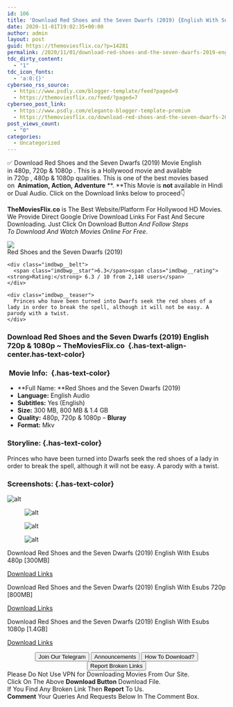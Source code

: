 ```yaml
---
id: 106
title: 'Download Red Shoes and the Seven Dwarfs (2019) {English With Subtitles} BluRay 480p [300MB] || 720p [800MB] || 1080p [1.4GB]'
date: 2020-11-01T19:02:35+00:00
author: admin
layout: post
guid: https://themoviesflix.co/?p=14281
permalink: /2020/11/01/download-red-shoes-and-the-seven-dwarfs-2019-english-with-subtitles-bluray-480p-300mb-720p-800mb-1080p-1-4gb/
tdc_dirty_content:
  - "1"
tdc_icon_fonts:
  - 'a:0:{}'
cyberseo_rss_source:
  - https://www.psdly.com/blogger-template/feed?paged=9
  - https://themoviesflix.co/feed/?paged=7
cyberseo_post_link:
  - https://www.psdly.com/eleganto-blogger-template-premium
  - https://themoviesflix.co/download-red-shoes-and-the-seven-dwarfs-2019-english-480p-720p-1080p/
post_views_count:
  - "0"
categories:
  - Uncategorized
---
```

✅ Download Red Shoes and the Seven Dwarfs (2019)&nbsp;Movie&nbsp;English in&nbsp;480p,&nbsp;720p&nbsp;&&nbsp;1080p&nbsp;. This is a Hollywood movie and available in&nbsp;720p&nbsp;,&nbsp;480p&nbsp;&&nbsp;1080p&nbsp;qualities. This is one of the best movies based on&nbsp;**&nbsp;Animation,&nbsp;Action,&nbsp;Adventure**&nbsp;**.&nbsp;**This Movie is&nbsp;**not**&nbsp;available in Hindi or Dual Audio.&nbsp;Click on the Download links below to proceed👇

**TheMoviesFlix.co**&nbsp;is The Best Website/Platform For Hollywood HD Movies. We Provide Direct Google Drive Download Links For Fast And Secure Downloading. Just Click On Download Button&nbsp;_And Follow Steps To&nbsp;Download And Watch Movies Online For Free_.

<div class="imdbwp imdbwp--movie dark">
  <div class="imdbwp__thumb">
    <a class="imdbwp__link" target="_blank" title="Red Shoes and the Seven Dwarfs" href="https://www.imdb.com/title/tt4429160/" rel="nofollow noopener noreferrer"><img class="imdbwp__img" src="https://m.media-amazon.com/images/M/MV5BMTcyZGRmNTUtM2Q5ZC00NzYzLTk1MjktNDYyYTUzNDBhMTkwXkEyXkFqcGdeQXVyOTg4MDYyNw@@._V1_SX300.jpg" /></a>
  </div>
  
  <div class="imdbwp__content">
    <div class="imdbwp__header">
      <span class="imdbwp__title">Red Shoes and the Seven Dwarfs</span> (2019)
    </div>
    
    <div class="imdbwp__belt">
      <span class="imdbwp__star">6.3</span><span class="imdbwp__rating"><strong>Rating:</strong> 6.3 / 10 from 2,148 users</span>
    </div>
    
    <div class="imdbwp__teaser">
      Princes who have been turned into Dwarfs seek the red shoes of a lady in order to break the spell, although it will not be easy. A parody with a twist.
    </div>
  </div>
</div>

### Download Red Shoes and the Seven Dwarfs (2019) English 720p & 1080p ~ TheMoviesFlix.co&nbsp; {.has-text-align-center.has-text-color}

### &nbsp;Movie Info:&nbsp; {.has-text-color}

  * **Full Name:&nbsp;**Red Shoes and the Seven Dwarfs (2019)
  * **Language:**&nbsp;English Audio
  * **Subtitles:**&nbsp;Yes (English)
  * **Size:**&nbsp;300 MB, 800 MB & 1.4 GB
  * **Quality:**&nbsp;480p, 720p & 1080p –&nbsp;**Bluray**
  * **Format:**&nbsp;Mkv

### Storyline: {.has-text-color}

Princes who have been turned into Dwarfs seek the red shoes of a lady in order to break the spell, although it will not be easy. A parody with a twist.

### Screenshots: {.has-text-color}<figure class="wp-block-image">

![alt](https://extraimage.com/images/2020/10/04/vlcsnap-2020-10-04-07h27m50s184.png) </figure> <figure class="wp-block-image">![alt](https://extraimage.com/images/2020/10/04/vlcsnap-2020-10-04-07h28m00s338.png)</figure> <figure class="wp-block-image">![alt](https://extraimage.com/images/2020/10/04/vlcsnap-2020-10-04-07h28m14s698.png)</figure> <figure class="wp-block-image">![alt](https://extraimage.com/images/2020/10/04/vlcsnap-2020-10-04-07h28m42s159.png)</figure> 

<p class="has-text-align-center has-text-color has-medium-font-size">
  Download Red Shoes and the Seven Dwarfs (2019) English With Esubs 480p [300MB]
</p>

<span class="mb-center maxbutton-3-center"><span class="maxbutton-3-container mb-container"><a class="maxbutton-3 maxbutton maxbutton-post-button" target="_blank" rel="nofollow noopener noreferrer" href="https://coinquint.com/a18474/"><span class="mb-text">Download Links</span></a></span></span>

<p class="has-text-align-center has-text-color has-medium-font-size">
  Download Red Shoes and the Seven Dwarfs (2019) English With Esubs 720p [800MB]
</p>

<span class="mb-center maxbutton-3-center"><span class="maxbutton-3-container mb-container"><a class="maxbutton-3 maxbutton maxbutton-post-button" target="_blank" rel="nofollow noopener noreferrer" href="https://coinquint.com/a18476/"><span class="mb-text">Download Links</span></a></span></span>

<p class="has-text-align-center has-text-color has-medium-font-size">
  Download Red Shoes and the Seven Dwarfs (2019) English With Esubs 1080p [1.4GB]
</p>

<span class="mb-center maxbutton-3-center"><span class="maxbutton-3-container mb-container"><a class="maxbutton-3 maxbutton maxbutton-post-button" target="_blank" rel="nofollow noopener noreferrer" href="https://coinquint.com/a18478/"><span class="mb-text">Download Links</span></a></span></span>

<center>
</center>

<center>
  <a href="https://t.me/themoviesflixcom" target="_blank" data-wpel-link="external" rel="nofollow external noopener noreferrer"><button class="button button5">Join Our Telegram</button></a> <a href="https://themoviesflix.co/download-red-shoes-and-the-seven-dwarfs-2019-english-480p-720p-1080p/#" target="_blank" data-wpel-link="external" rel="nofollow external noopener noreferrer"><button class="button button5">Announcements</button></a> <a href="https://themoviesflix.com/how-to-download/" target="_blank" data-wpel-link="external" rel="nofollow external noopener noreferrer"><button class="button button5">How To Download?</button></a> <a href="https://themoviesflix.co/download-red-shoes-and-the-seven-dwarfs-2019-english-480p-720p-1080p/#" target="_blank" data-wpel-link="external" rel="nofollow external noopener noreferrer"><button class="button button5">Report Broken Links</button></a>
</center>

<div class="alert alert-danger">
  Please Do Not Use VPN for Downloading Movies From Our Site.
</div>

<div class="alert alert-success">
  Click On The Above <strong>Download Button</strong> Download File.
</div>

<div class="alert alert-warning">
  If You Find Any Broken Link Then <strong>Report</strong> To Us.
</div>

<div class="alert alert-info">
  <strong>Comment</strong> Your Queries And Requests Below In The Comment Box.
</div>